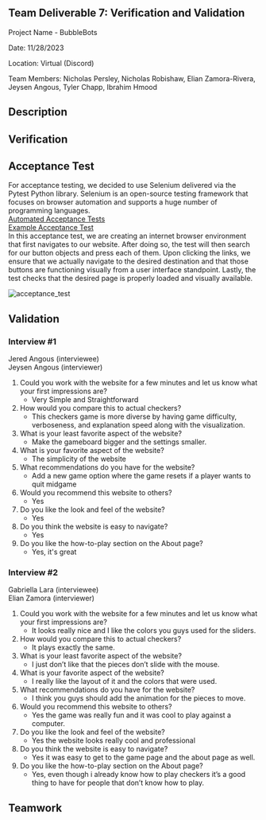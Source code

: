 ## Team Deliverable 7: Verification and Validation
Project Name - BubbleBots

Date: 11/28/2023

Location: Virtual (Discord)

Team Members: Nicholas Persley, Nicholas Robishaw, Elian Zamora-Rivera, Jeysen Angous, Tyler Chapp, Ibrahim Hmood

## Description

## Verification

## Acceptance Test
For acceptance testing, we decided to use Selenium delivered via the Pytest Python library. Selenium is an open-source testing framework that focuses on browser automation and supports a huge number of programming languages.\
[Automated Acceptance Tests](https://github.com/N1ckP3rsl3y/TheBubbleBots/blob/main/testing/acceptance_test.py) \
[Example Acceptance Test](https://github.com/N1ckP3rsl3y/TheBubbleBots/actions/runs/7078527014/job/19264113247) \
In this acceptance test, we are creating an internet browser environment that first navigates to our website. After doing so, the test will then search for our button objects and press each of them. Upon clicking the links, we ensure that we actually navigate to the desired destination and that those buttons are functioning visually from a user interface standpoint. Lastly, the test checks that the desired page is properly loaded and visually available. 


![acceptance_test](https://github.com/N1ckP3rsl3y/TheBubbleBots/assets/95588532/dc4494ef-fde0-49cd-b6d0-9c74e3178996)

## Validation

### Interview #1
Jered Angous (interviewee)  
Jeysen Angous (interviewer)
1. Could you work with the website for a few minutes and let us know what your first impressions are?  
   * Very Simple and Straightforward
2. How would you compare this to actual checkers?  
   * This checkers game is more diverse by having game difficulty, verboseness, and explanation speed along with the visualization.
3. What is your least favorite aspect of the website?
   * Make the gameboard bigger and the settings smaller.
5. What is your favorite aspect of the website?  
   * The simplicity of the website
6. What recommendations do you have for the website?
   * Add a new game option where the game resets if a player wants to quit midgame
8. Would you recommend this website to others?  
   * Yes
9. Do you like the look and feel of the website?  
   * Yes
10. Do you think the website is easy to navigate?  
    * Yes
11. Do you like the how-to-play section on the About page?  
    * Yes, it's great
   
### Interview #2
Gabriella Lara (interviewee)  
Elian Zamora (interviewer)

1. Could you work with the website for a few minutes and let us know what your first impressions are?
   * It looks really nice and I like the colors you guys used for the sliders.
2. How would you compare this to actual checkers?
   * It plays exactly the same.
3. What is your least favorite aspect of the website?
   * I just don’t like that the pieces don’t slide with the mouse. 
4. What is your favorite aspect of the website?
   * I really like the layout of it and the colors that were used. 
5. What recommendations do you have for the website?
   * I think you guys should add the animation for the pieces to move. 
6. Would you recommend this website to others?
   * Yes the game was really fun and it was cool to play against a computer. 
7. Do you like the look and feel of the website?
   * Yes the website looks really cool and professional 
8. Do you think the website is easy to navigate?
   * Yes it was easy to get to the game page and the about page as well. 
9. Do you like the how-to-play section on the About page?
   * Yes, even though i already know how to play checkers it’s a good thing to have for people that don’t know how to play.



## Teamwork
